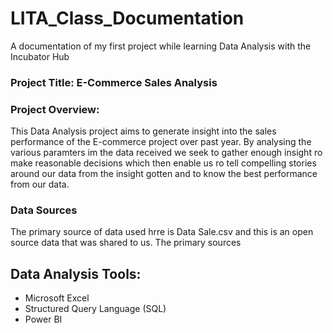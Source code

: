 # LITA_Class_Documentation
A documentation of my first project while learning Data Analysis with the Incubator Hub

### Project Title: E-Commerce Sales Analysis 

### Project Overview: 
This Data Analysis project aims to generate insight into the sales performance of the E-commerce project over past year. By analysing the various paramters im the data received we seek to gather enough insight ro make reasonable decisions which then enable us ro tell compelling stories around our data from the insight gotten and to know the best performance from our data. 
### Data Sources
The primary source of data used hrre is Data Sale.csv and this is an open source data that was shared to us.
The primary sources 

## Data Analysis Tools:
- Microsoft Excel
- Structured Query Language (SQL)
- Power BI
  
 
